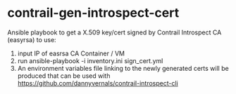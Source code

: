 # contrail-gen-introspect-cert
Ansible playbook to get a X.509 key/cert signed by Contrail Introspect CA (easyrsa)
to use:  
1) input IP of easrsa CA Container / VM  
2) run ansible-playbook  -i inventory.ini sign_cert.yml  
3) An environment variables file linking to the newly generated certs will be produced that can be used with https://github.com/dannyvernals/contrail-introspect-cli  
